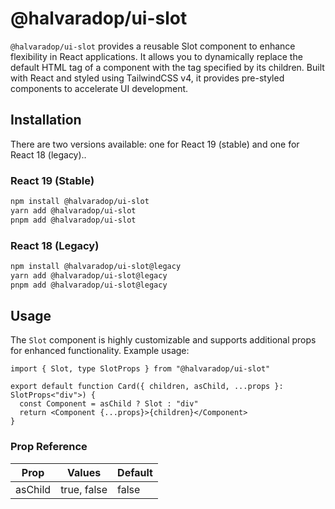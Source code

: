 # @halvaradop/ui-slot

`@halvaradop/ui-slot` provides a reusable Slot component to enhance flexibility in React applications. It allows you to dynamically replace the default HTML tag of a component with the tag specified by its children. Built with React and styled using TailwindCSS v4, it provides pre-styled components to accelerate UI development.

## Installation

There are two versions available: one for React 19 (stable) and one for React 18 (legacy)..

### React 19 (Stable)

```bash
npm install @halvaradop/ui-slot
yarn add @halvaradop/ui-slot
pnpm add @halvaradop/ui-slot
```

### React 18 (Legacy)

```bash
npm install @halvaradop/ui-slot@legacy
yarn add @halvaradop/ui-slot@legacy
pnpm add @halvaradop/ui-slot@legacy
```

## Usage

The `Slot` component is highly customizable and supports additional props for enhanced functionality. Example usage:

```tsx
import { Slot, type SlotProps } from "@halvaradop/ui-slot"

export default function Card({ children, asChild, ...props }: SlotProps<"div">) {
  const Component = asChild ? Slot : "div"
  return <Component {...props}>{children}</Component>
}
```

### Prop Reference

| Prop    | Values      | Default |
| ------- | ----------- | ------- |
| asChild | true, false | false   |
